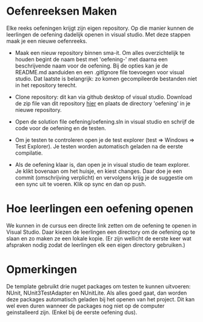 # Oefenreeksen Maken
Elke reeks oefeningen krijgt zijn eigen repository. Op die manier kunnen de leerlingen de oefening dadelijk openen in visual studio. Met deze stappen maak je een nieuwe oefenreeks.

* Maak een nieuw repository binnen sma-it. Om alles overzichtelijk te houden begint de naam best met 'oefening-' met daarna een beschrijvende naam voor de oefening. Bij de opties kan je de README.md aanduiden en een .gitIgnore file toevoegen voor visual studio. Dat laatste is belangrijk: zo komen gecompileerde bestanden niet in het repository terecht.

* Clone repository: dit kan via github desktop of visual studio. Download de zip file van dit repository [hier](https://github.com/sma-it/oefening-template1/archive/master.zip) en plaats de directory 'oefening' in je nieuwe repository.

* Open de solution file oefening/oefening.sln in visual studio en schrijf de code voor de oefening en de testen.

* Om je testen te controleren open je de test explorer (test => Windows => Test Explorer). Je testen worden automatisch geladen na de eerste compilatie.

* Als de oefening klaar is, dan open je in visual studio de team explorer. Je klikt bovenaan om het huisje, en kiest changes. Daar doe je een commit (omschrijving verplicht) en vervolgens krijg je de suggestie om een sync uit te voeren. Klik op sync en dan op push.

# Hoe leerlingen een oefening openen
We kunnen in de cursus een directe link zetten om de oefening te openen in Visual Studio. Daar kiezen de leerlingen een directory om de oefening op te slaan en zo maken ze een lokale kopie. (Er zijn wellicht de eerste keer wat afspraken nodig zodat de leerlingen elk een eigen directory gebruiken.)

# Opmerkingen
De template gebruikt drie nuget packages om testen te kunnen uitvoeren: NUnit, NUnit3TestAdapter en NUnitLite. Als alles goed gaat, dan worden deze packages automatisch geladen bij het openen van het project. Dit kan wel even duren wanneer de packages nog niet op de computer geinstalleerd zijn. (Enkel bij de eerste oefening dus).  

